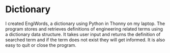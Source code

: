 # Dictionary
I created EngiWords, a dictionary using Python in Thonny on my laptop. The program stores and retrieves definitions of engineering related terms using a dictionary data structure. It takes user input and returns the definition of searched term and if the term does not exist they will get informed. It is also easy to quit or close the program.
